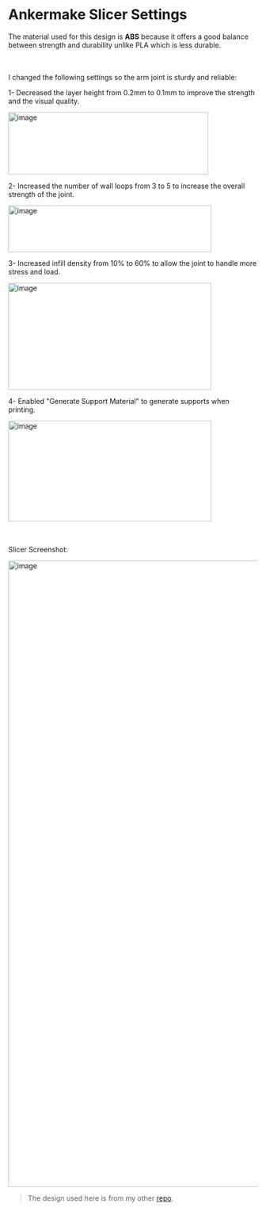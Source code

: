 # Ankermake Slicer Settings
The material used for this design is **ABS** because it offers a good balance between strength and durability unlike PLA which is less durable.

<br></br>
I changed the following settings so the arm joint is sturdy and reliable:
  
1- Decreased the layer height from 0.2mm to 0.1mm to improve the strength and the visual quality.
  
<img width="404" height="126" alt="image" src="https://github.com/user-attachments/assets/a1d10d3f-5c26-406c-ab13-b408a78e1ef9" />
  
2- Increased the number of wall loops from 3 to 5 to increase the overall strength of the joint.
  
<img width="410" height="94" alt="image" src="https://github.com/user-attachments/assets/f8505337-6dc2-4cdb-9d8b-00545de15c90" />

  
3- Increased infill density from 10% to 60% to allow the joint to handle more stress and load.
  
<img width="410" height="216" alt="image" src="https://github.com/user-attachments/assets/537bcb10-f92d-4870-96bc-21acdec3da7e" />

4- Enabled "Generate Support Material" to generate supports when printing.
  
<img width="410" height="203" alt="image" src="https://github.com/user-attachments/assets/8fc92cf2-3337-4374-8a8d-55df0e95ce19" />

<br></br>
Slicer Screenshot:
  
<img width="2030" height="1263" alt="image" src="https://github.com/user-attachments/assets/e5437729-2f3f-4faf-a7bc-93ab62cc5362" />

> The design used here is from my other [repo](https://github.com/itsbaraa/Robot-Joint-Enhancement).
